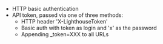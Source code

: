 - HTTP basic authentication
- API token, passed via one of three methods:
    - HTTP header 'X-LighthouseToken'
    - Basic auth with token as login and 'x' as the password
    - Appending _token=XXX to all URLs